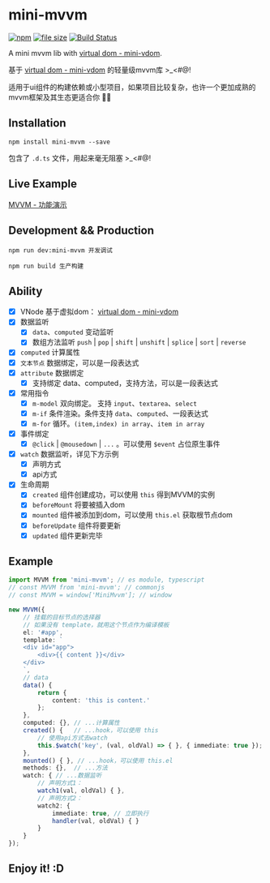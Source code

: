 # mini-mvvm

[![npm](https://img.shields.io/npm/v/mini-mvvm.svg)](https://www.npmjs.com/package/mini-mvvm) [![file size](https://img.shields.io/github/size/shalldie/mini-mvvm/dist/mini-mvvm.js.svg)](https://www.npmjs.com/package/mini-mvvm) [![Build Status](https://travis-ci.org/shalldie/mini-mvvm.svg?branch=master)](https://travis-ci.org/shalldie/mini-mvvm)

A mini mvvm lib with [virtual dom - mini-vdom](https://github.com/shalldie/mini-mvvm/tree/master/packages/mini-vdom).

基于 [virtual dom - mini-vdom](https://github.com/shalldie/mini-mvvm/tree/master/packages/mini-vdom) 的轻量级mvvm库 >\_<#@!

适用于ui组件的构建依赖或小型项目，如果项目比较复杂，也许一个更加成熟的mvvm框架及其生态更适合你 🤠🤠

## Installation

    npm install mini-mvvm --save

包含了 `.d.ts` 文件，用起来毫无阻塞 >\_<#@!

## Live Example

[MVVM - 功能演示](https://shalldie.github.io/demos/mini-mvvm/)

## Development && Production

    npm run dev:mini-mvvm 开发调试

    npm run build 生产构建

## Ability

-   [x] VNode 基于虚拟dom： [virtual dom - mini-vdom](https://github.com/shalldie/mini-mvvm/tree/master/packages/mini-vdom)
-   [x] 数据监听
    -   [x] `data`、`computed` 变动监听
    -   [x] 数组方法监听 `push` | `pop` | `shift` | `unshift` | `splice` | `sort` | `reverse`
-   [x] `computed` 计算属性
-   [x] `文本节点` 数据绑定，可以是一段表达式
-   [x] `attribute` 数据绑定
    -   [x] 支持绑定 data、computed，支持方法，可以是一段表达式
-   [x] 常用指令
    -   [x] `m-model` 双向绑定。 支持 `input`、`textarea`、`select`
    -   [x] `m-if` 条件渲染。条件支持 `data`、`computed`、一段表达式
    -   [x] `m-for` 循环。`(item,index) in array`、`item in array`
-   [x] 事件绑定
    -   [x] `@click` | `@mousedown` | `...` 。可以使用 `$event` 占位原生事件
-   [x] `watch` 数据监听，详见下方示例
    -   [x] 声明方式
    -   [x] api方式
-   [x] 生命周期
    -   [x] `created` 组件创建成功，可以使用 `this` 得到MVVM的实例
    -   [x] `beforeMount` 将要被插入dom
    -   [x] `mounted` 组件被添加到dom，可以使用 `this.el` 获取根节点dom
    -   [x] `beforeUpdate` 组件将要更新
    -   [x] `updated` 组件更新完毕

## Example

```ts
import MVVM from 'mini-mvvm'; // es module, typescript
// const MVVM from 'mini-mvvm'; // commonjs
// const MVVM = window['MiniMvvm']; // window

new MVVM({
    // 挂载的目标节点的选择器
    // 如果没有 template，就用这个节点作为编译模板
    el: '#app',
    template: `
    <div id="app">
        <div>{{ content }}</div>
    </div>
    `,
    // data
    data() {
        return {
            content: 'this is content.'
        };
    },
    computed: {}, // ...计算属性
    created() {   // ...hook，可以使用 this
        // 使用api方式去watch
        this.$watch('key', (val, oldVal) => { }, { immediate: true });
    },
    mounted() { }, // ...hook，可以使用 this.el
    methods: {},  // ...方法
    watch: { // ...数据监听
        // 声明方式1：
        watch1(val, oldVal) { },
        // 声明方式2：
        watch2: {
            immediate: true, // 立即执行
            handler(val, oldVal) { }
        }
    }
});
```

## Enjoy it! :D
